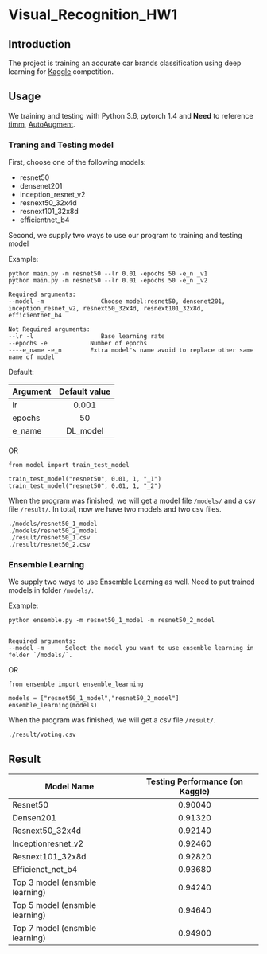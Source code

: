 # Visual_Recognition_HW1

## Introduction
The project is training an accurate car brands classification using deep learning for [Kaggle](https://www.kaggle.com/c/cs-t0828-2020-hw1/) competition.

## Usage
We training and testing with Python 3.6, pytorch 1.4 and **Need** to reference [timm](https://github.com/rwightman/pytorch-image-models), [AutoAugment](https://github.com/DeepVoltaire/AutoAugment).

### Traning and Testing model
First, choose one of the following models:
* resnet50
* densenet201
* inception_resnet_v2
* resnext50_32x4d
* resnext101_32x8d
* efficientnet_b4

Second, we supply two ways to use our program to training and testing model


Example:

```
python main.py -m resnet50 --lr 0.01 -epochs 50 -e_n _v1
python main.py -m resnet50 --lr 0.01 -epochs 50 -e_n _v2

Required arguments:
--model -m                Choose model:resnet50, densenet201, inception_resnet_v2, resnext50_32x4d, resnext101_32x8d, efficientnet_b4

Not Required arguments:
--lr -l                   Base learning rate                            
--epochs -e			   Number of epochs                                    
----e_name -e_n		   Extra model's name avoid to replace other same name of model

```

Default:

| Argument    | Default value |
| ------------|:-------------:|
| lr          | 0.001         |
| epochs      | 50            |
| e_name      | DL_model      |


OR

```
from model import train_test_model

train_test_model("resnet50", 0.01, 1, "_1")
train_test_model("resnet50", 0.01, 1, "_2")
```
When the program was finished, we will get a model file `/models/` and a csv file `/result/`.
In total, now we have two models and two csv files.

```
./models/resnet50_1_model  
./models/resnet50_2_model
./result/resnet50_1.csv
./result/resnet50_2.csv
```

### Ensemble Learning

We supply two ways to use Ensemble Learning as well. Need to put trained models in folder `/models/`.

Example:

```
python ensemble.py -m resnet50_1_model -m resnet50_2_model 


Required arguments:
--model -m 		Select the model you want to use ensemble learning in folder `/models/`.
```

OR

```
from ensemble import ensemble_learning

models = ["resnet50_1_model","resnet50_2_model"]
ensemble_learning(models)
```

When the program was finished, we will get a csv file `/result/`.

```
./result/voting.csv
```
## Result

| Model Name                    | Testing Performance (on Kaggle) |
| ------------------------------|:-------------------------------:|
| Resnet50                      | 0.90040                         |
| Densen201                     | 0.91320                         |
| Resnext50_32x4d               | 0.92140                         |
| Inceptionresnet_v2            | 0.92460                         |
| Resnext101_32x8d              | 0.92820                         |
| Efficienct_net_b4             | 0.93680                         |
| Top 3 model (ensmble learning)| 0.94240                         |
| Top 5 model (ensmble learning)| 0.94640                         |
| Top 7 model (ensmble learning)| 0.94900                         |




